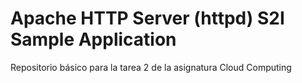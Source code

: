 # Apache HTTP Server (httpd) S2I Sample Application

Repositorio básico para la tarea 2 de la asignatura Cloud Computing 